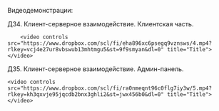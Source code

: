 Видеодемонстрации:

ДЗ4. Клиент-серверное взаимодействие. Клиентская часть.

        <video controls src="https://www.dropbox.com/scl/fi/eha896xc6psegq9vznsws/4.mp4?rlkey=vcj4e27ur8vbswub13mhtmgu5&st=9f9smyan&dl=0" title="Title"></video>


ДЗ5. Клиент-серверное взаимодействие. Админ-панель.

    <video controls src="https://www.dropbox.com/scl/fi/ra0nmeqnt96c0flg7iy3w/5.mp4?rlkey=kh3qxvje95jqcdb2bnx3ghli2&st=jwx456b0&dl=0" title="Title"></video>